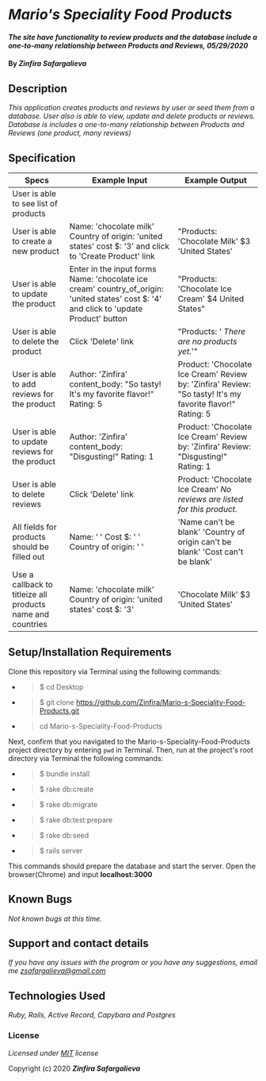 # _Mario's Speciality Food Products_

#### _The site have functionality to review products and the database include a one-to-many relationship between Products and Reviews, 05/29/2020_

#### By _**Zinfira Safargalieva**_

## Description

_This application creates products and reviews by user or seed them from a database. User also is able to view, update and delete products or reviews. Database is includes a one-to-many relationship between Products and Reviews (one product, many reviews)_

## Specification
| Specs | Example Input | Example Output |
|-------|---------------|----------------|
| User is able to see list of products |  |  |
| User is able to create a new product | Name: 'chocolate milk' Country of origin: 'united states' cost $: '3' and click to 'Create Product' link | "Products: 'Chocolate Milk' $3 'United States'|
| User is able to update the product | Enter in the input forms Name: 'chocolate ice cream' country_of_origin: 'united states' cost $: '4' and click to 'update Product' button | "Products: 'Chocolate Ice Cream' $4 United States" |
| User is able to delete the product | Click 'Delete' link | "Products: ' _There are no products yet._'" |
| User is able to add reviews for the product | Author: 'Zinfira' content_body: "So tasty! It's my favorite flavor!" Rating: 5 | Product: 'Chocolate Ice Cream' Review by: 'Zinfira' Review: "So tasty! It's my favorite flavor!" Rating: 5 |
| User is able to update reviews for the product | Author: 'Zinfira' content_body: "Disgusting!" Rating: 1 | Product: 'Chocolate Ice Cream' Review by: 'Zinfira' Review: "Disgusting!" Rating: 1 |
| User is able to delete reviews | Click 'Delete' link | Product: 'Chocolate Ice Cream' _No reviews are listed for this product._|
| All fields for products should be filled out | Name: ' ' Cost $: ' ' Country of origin: ' '| 'Name can't be blank'  'Country of origin can't be blank'  'Cost can't be blank' |
| Use a callback to titleize all products name and countries | Name: 'chocolate milk' Country of origin: 'united states' cost $: '3' | 'Chocolate Milk' $3 'United States' |

## Setup/Installation Requirements

Clone this repository via Terminal using the following commands:

* >$ cd Desktop
* >$ git clone https://github.com/Zinfira/Mario-s-Speciality-Food-Products.git
* >cd Mario-s-Speciality-Food-Products

Next, confirm that you navigated to the Mario-s-Speciality-Food-Products project directory by entering ```pwd``` in Terminal.
Then, run at the project's root directory via Terminal the following commands:
* >$ bundle install
* >$ rake db:create
* >$ rake db:migrate
* >$ rake db:test:prepare
* >$ rake db:seed
* >$ rails server 

This commands should prepare the database and start the server.
Open the browser(Chrome) and input __localhost:3000__

## Known Bugs

_Not known bugs at this time._


## Support and contact details

_If you have any issues with the program or you have any suggestions, email me <zsafargalieva@gmail.com>_


## Technologies Used

_Ruby, Rails, Active Record, Capybara and Postgres_


### License

*Licensed under [MIT](https://en.wikipedia.org/wiki/MIT_License) license*

Copyright (c) 2020 **_Zinfira Safargalieva_**